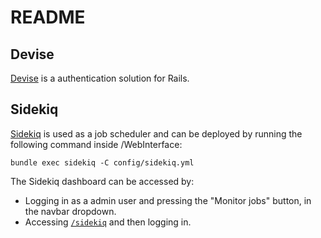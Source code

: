 # README

## Devise

[Devise](https://github.com/heartcombo/devise) is a authentication solution for Rails.

## Sidekiq

[Sidekiq](https://github.com/sidekiq/sidekiq) is used as a job scheduler and can be deployed by running
the following command inside /WebInterface:

``bundle exec sidekiq -C config/sidekiq.yml``

The Sidekiq dashboard can be accessed by:

* Logging in as a admin user and pressing the "Monitor jobs" button, in the navbar dropdown.
* Accessing [``/sidekiq``](http://localhost:3000/sidekiq) and then logging in.
